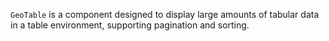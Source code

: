 `GeoTable` is a component designed to display large amounts of tabular data in
a table environment, supporting pagination and sorting.
